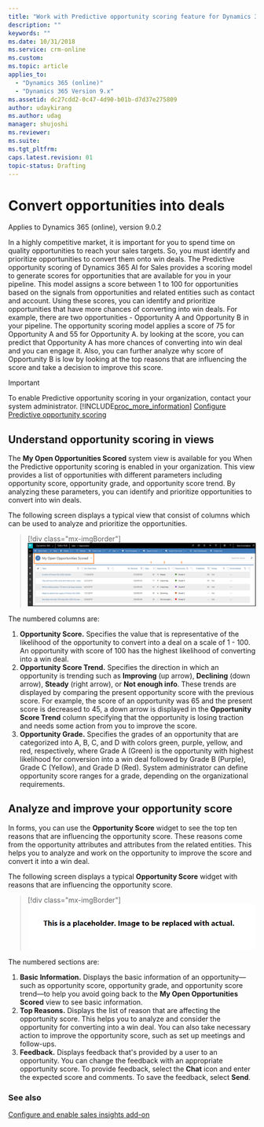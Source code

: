 ```yaml
---
title: "Work with Predictive opportunity scoring feature for Dynamics 365 Customer Engagement  | MicrosoftDocs"
description: ""
keywords: ""
ms.date: 10/31/2018
ms.service: crm-online
ms.custom: 
ms.topic: article
applies_to:
  - "Dynamics 365 (online)"
  - "Dynamics 365 Version 9.x"
ms.assetid: dc27cdd2-0c47-4d90-b01b-d7d37e275809
author: udaykirang
ms.author: udag
manager: shujoshi
ms.reviewer: 
ms.suite: 
ms.tgt_pltfrm: 
caps.latest.revision: 01
topic-status: Drafting
---
```


# Convert opportunities into deals

Applies to Dynamics 365 (online), version 9.0.2<br>

In a highly competitive market, it is important for you to spend time on quality opportunities to reach your sales targets. So, you must identify and prioritize opportunities to convert them onto win deals. The Predictive opportunity scoring of Dynamics 365 AI for Sales provides a scoring model to generate scores for opportunities that are available for you in your pipeline. This model assigns a score between 1 to 100 for opportunities based on the signals from opportunities and related entities such as contact and account. Using these scores, you can identify and prioritize opportunities that have more chances of converting into win deals. 
For example, there are two opportunities - Opportunity A and Opportunity B in your pipeline. The opportunity scoring model applies a score of 75 for Opportunity A and 55 for Opportunity A. by looking at the score, you can predict that Opportunity A has more chances of converting into win deal and you can engage it. Also, you can further analyze why score of Opportunity B is low by looking at the top reasons that are influencing the score and take a decision to improve this score.

> [!IMPORTANT]
> To enable Predictive opportunity scoring in your organization, contact your system administrator. [!INCLUDE[proc_more_information](../includes/proc-more-information.md)] [Configure Predictive opportunity scoring](configure-enable-sales-insights-addon.md#configure-predictive-opportunity-scoring)

## Understand opportunity scoring in views

The **My Open Opportunities Scored** system view is available for you When the Predictive opportunity scoring is enabled in your organization. This view provides a list of opportunities with different parameters including opportunity score, opportunity grade, and opportunity score trend. By analyzing these parameters, you can identify and prioritize opportunities to convert into win deals.

The following screen displays a typical view that consist of columns which can be used to analyze and prioritize the opportunities.

> [!div class="mx-imgBorder"]
> ![My open opportunity scored view](media/my-open-opportunity-score-view.png "My open opportunity scored view")

The numbered columns are:
1. **Opportunity Score.** Specifies the value that is representative of the likelihood of the opportunity to convert into a deal on a scale of 1 - 100. An opportunity with score of 100 has the highest likelihood of converting into a win deal.
1. **Opportunity Score Trend.** Specifies the direction in which an opportunity is trending such as **Improving** (up arrow), **Declining** (down arrow), **Steady** (right arrow), or **Not enough info**. These trends are displayed by comparing the present opportunity score with the previous score. For example, the score of an opportunity was 65 and the present score is decreased to 45, a down arrow is displayed in the **Opportunity Score Trend** column specifying that the opportunity is losing traction and needs some action from you to improve the score.
1. **Opportunity Grade.** Specifies the grades of an opportunity that are categorized into A, B, C, and D with colors green, purple, yellow, and red, respectively, where Grade A (Green) is the opportunity with highest likelihood for conversion into a win deal followed by Grade B (Purple), Grade C (Yellow), and Grade D (Red). System administrator can define opportunity score ranges for a grade, depending on the organizational requirements. 

## Analyze and improve your opportunity score

In forms, you can use the **Opportunity Score** widget to see the top ten reasons that are influencing the opportunity score. These reasons come from the opportunity attributes and attributes from the related entities. This helps you to analyze and work on the opportunity to improve the score and convert it into a win deal.

The following screen displays a typical **Opportunity Score** widget with reasons that are influencing the opportunity score.

> [!div class="mx-imgBorder"]
> ![Predictive opportunity score widget](media/predictive-opportunity-scoring-widget.png "Predictive opportunity score widget")

The numbered sections are:
1. **Basic Information.** Displays the basic information of an opportunity—such as opportunity score, opportunity grade, and opportunity score trend—to help you avoid going back to the **My Open Opportunities Scored** view to see basic information.
2. **Top Reasons.** Displays the list of reason that are affecting the opportunity score. This helps you to analyze and consider the opportunity for converting into a win deal. You can also take necessary action to improve the opportunity score, such as set up meetings and follow-ups.
3. **Feedback.** Displays feedback that's provided by a user to an opportunity. You can change the feedback with an appropriate opportunity score. 
To provide feedback, select the **Chat** icon and enter the expected score and comments. To save the feedback, select **Send**.

### See also

[Configure and enable sales insights add-on](configure-enable-sales-insights-addon.md) 